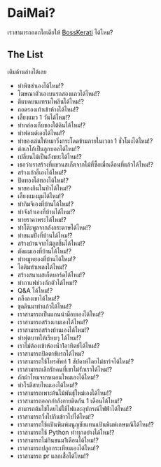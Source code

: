 # DaiMai?

เราสามารถออกไอเดียให้ [BossKerati](https://www.youtube.com/c/BossKerati/videos) ได้ไหม?

## The List

เติมด้านล่างได้เลย

-   ทำพิซซ่าเองได้ไหม!?
-   โฆษณาตัวเองบนรถสองแถวได้ไหม!?
-   ตีแบดบนแทรมโพลีนได้ไหม!?
-   ถอดรองเท้าเข้าห้างได้ไหม!?
-   เลี้ยงแมว 1 วันได้ไหม!?
-   ทำกล่องเก็บของใต้ดินได้ไหม!?
-   ทำฟอนต์เองได้ไหม!?
-   ทำของเล่นให้หมาวิ่งกระโดดข้ามภายในเวลา 1 ชั่วโมงได้ไหม!?
-   ต่อเลโก้เป็นลูกบอลได้ไหม!?
-   เปลี่ยนไม้เป็นถังขยะได้ไหม!?
-   เธอว่าเราสร้างที่แขวนสเก็ตจากไม้ที่ซื้อเมื่อเดือนที่แล้วได้ไหม!?
-   สร้างเก้าอี้เองได้ไหม!?
-   ปิดทองโล่ทองได้ไหม!?
-   หาของกินในป่าได้ไหม!?
-   เลี้ยงแมงมุมได้ไหม!?
-   ทำกิมจิเองที่บ้านได้ไหม!?
-   ทำจังก้าเองที่บ้านได้ไหม!?
-   ทายราคาพระได้ไหม!?
-   ทำโต๊ะพูลจากลังกระดาษได้ไหม!?
-   ทำขนมปังที่บ้านได้ไหม!?
-   สร้างบ้านจากไม้ลูกชิ้นได้ไหม!?
-   ตัดผมเองที่บ้านได้ไหม!?
-   ทำหมูหยองที่บ้านได้ไหม!?
-   ไอติมทำเพลงได้ไหม!?
-   สร้างสนามสเก็ตบอร์ดได้ไหม!?
-   ทำกาแฟช่วงกักตัวได้ไหม!?
-   Q&A ได้ไหม!?
-   กลิ้งลงเขาได้ไหม!?
-   ขุดดินมาทำแก้วได้ไหม!?
-   เราสามารถเป็นแกนนำม็อบเองได้ไหม!?
-   เราสามารถสร้างเกมเองได้ไหม!?
-   เราสามารถสร้างบ้านเองได้ไหม!?
-   ทำฟุตบาทให้เรียบๆ ได้ไหม!?
-   เราไม่ต้องเข้าห้องน้ำ1อาทิตย์ได้ไหม!?
-   เราสามารถปิดตาขับรถได้ไหม?
-   เราสามารถใช้โทรศัพท์ 1 สัปดาห์โดยไม่ชาร์จได้ไหม!?
-   เราสามารถเลิกรักคนที่เขาไม่รักเราได้ไหม!?
-   ถักผ้าไหมจากหนอนไหมเองได้ไหม!?
-   ทำโรตีสายไหมเองได้ไหม!?
-   เราสามารถเพาะต้นไม้พันธุ์ใหม่เองได้ไหม!?
-   เราสามารถออกกำลังกายติดกัน 1 เดือนได้ไหม!?
-   สามารถต้มไข่โดยไม่ใช้ไฟและอุปกรณ์ไฟฟ้าได้ไหม!?
-   เราสามารถวิ่งไปกินข้าวไปได้ไหม!?
-   เราสามารถใช้แป้นพิมพ์มนูญชัยแทนแป้นพิมพ์เกษมณีได้ไหม!?
-   เราสามารถใช้ Python ทำทุกอย่างได้ไหม!?
-   เราสามารถไม่กินขนม1เดือนได้ไหม!?
-   เราสามารถปลูกกระเทียมเองได้ไหม!?
-   เราสามารถ pr แลกเสื้อได้ไหม!?

